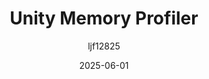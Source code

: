 ---
title: "Unity Memory Profiler"
layout: single
date: 2025-06-01
categories: [笔记]
tags: [Unity, Unity Tool]
author: "ljf12825"
permalink: /posts/2025-07-12-Unity-Test-Runner/
---